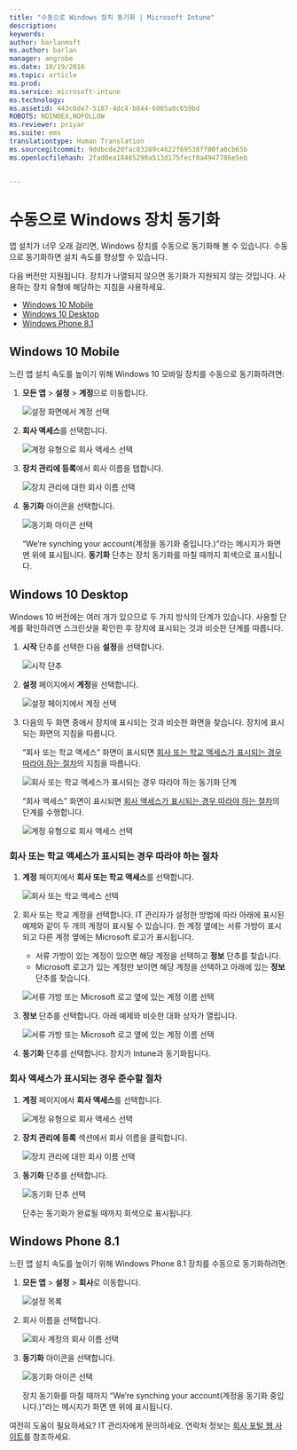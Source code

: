 ```yaml
---
title: "수동으로 Windows 장치 동기화 | Microsoft Intune"
description: 
keywords: 
author: barlanmsft
ms.author: barlan
manager: angrobe
ms.date: 10/19/2016
ms.topic: article
ms.prod: 
ms.service: microsoft-intune
ms.technology: 
ms.assetid: 443c6de7-5187-4dc4-b844-6085a0c659bd
ROBOTS: NOINDEX,NOFOLLOW
ms.reviewer: priyar
ms.suite: ems
translationtype: Human Translation
ms.sourcegitcommit: 9ddbcde20fac83289c4622f69538ff00fa0cb65b
ms.openlocfilehash: 2fad0ea18485290a513d175fecf0a4947786e5eb


---
```



# <a name="sync-your-windows-device-manually"></a>수동으로 Windows 장치 동기화
앱 설치가 너무 오래 걸리면, Windows 장치를 수동으로 동기화해 볼 수 있습니다. 수동으로 동기화하면 설치 속도를 향상할 수 있습니다.

다음 버전만 지원됩니다. 장치가 나열되지 않으면 동기화가 지원되지 않는 것입니다. 사용하는 장치 유형에 해당하는 지침을 사용하세요.

* [Windows 10 Mobile](#windows-10-mobile)
* [Windows 10 Desktop](#windows-10-desktop)
* [Windows Phone 8.1](#windows-phone-8-1)


## <a name="windows-10-mobile"></a>Windows 10 Mobile
느린 앱 설치 속도를 높이기 위해 Windows 10 모바일 장치를 수동으로 동기화하려면:

1. **모든 앱** > **설정** > **계정**으로 이동합니다.

    ![설정 화면에서 계정 선택](./media/win10m-sync-1-settings-accounts.png)

2. **회사 액세스**를 선택합니다.

    ![계정 유형으로 회사 액세스 선택](./media/win10m-sync-2-work-access.png)

3. **장치 관리에 등록**에서 회사 이름을 탭합니다.

    ![장치 관리에 대한 회사 이름 선택](./media/win10m-sync-3-tap-comp-name.png)

4. **동기화** 아이콘을 선택합니다.

    ![동기화 아이콘 선택](./media/win10m-sync-4-tap-sync.png)

    “We’re synching your account(계정을 동기화 중입니다.)”라는 메시지가 화면 맨 위에 표시됩니다. **동기화** 단추는 장치 동기화를 마칠 때까지 회색으로 표시됩니다.

## <a name="windows-10-desktop"></a>Windows 10 Desktop
Windows 10 버전에는 여러 개가 있으므로 두 가지 방식의 단계가 있습니다. 사용할 단계를 확인하려면 스크린샷을 확인한 후 장치에 표시되는 것과 비슷한 단계를 따릅니다. 

1. **시작** 단추를 선택한 다음 **설정**을 선택합니다.

    ![시작 단추](./media/win10pc-sync-1-start-button.png)

2. **설정** 페이지에서 **계정**을 선택합니다.

    ![설정 페이지에서 계정 선택](./media/win10pc-sync-2-settings-accounts.png)

3. 다음의 두 화면 중에서 장치에 표시되는 것과 비슷한 화면을 찾습니다. 장치에 표시되는 화면의 지침을 따릅니다.

    “회사 또는 학교 액세스” 화면이 표시되면 [회사 또는 학교 액세스가 표시되는 경우 따라야 하는 절차](#steps-to-follow-if-you-see-access-work-or-school)의 지침을 따릅니다.

    ![회사 또는 학교 액세스가 표시되는 경우 따라야 하는 동기화 단계](./media/w10-enroll-rs1-connect-to-work-or-school.png)

    “회사 액세스” 화면이 표시되면 [회사 액세스가 표시되는 경우 따라야 하는 절차](#steps-to-follow-if-you-see-your-account)의 단계를 수행합니다.

    ![계정 유형으로 회사 액세스 선택](./media/win10pc-sync-3-work-access.png) 

### <a name="steps-to-follow-if-you-see-access-work-or-school"></a>회사 또는 학교 액세스가 표시되는 경우 따라야 하는 절차

1. **계정** 페이지에서 **회사 또는 학교 액세스**를 선택합니다.

    ![회사 또는 학교 액세스 선택](./media/w10-enroll-rs1-connect-to-work-or-school.png)

2. 회사 또는 학교 계정을 선택합니다. IT 관리자가 설정한 방법에 따라 아래에 표시된 예제와 같이 두 개의 계정이 표시될 수 있습니다. 한 계정 옆에는 서류 가방이 표시되고 다른 계정 옆에는 Microsoft 로고가 표시됩니다. 

    - 서류 가방이 있는 계정이 있으면 해당 계정을 선택하고 **정보** 단추를 찾습니다. 
    - Microsoft 로고가 있는 계정만 보이면 해당 계정을 선택하고 아래에 있는 **정보** 단추를 찾습니다.

    ![서류 가방 또는 Microsoft 로고 옆에 있는 계정 이름 선택](./media/win10pc-rs1-sync-info-button.png)

3. **정보** 단추를 선택합니다. 아래 예제와 비슷한 대화 상자가 열립니다.

    ![서류 가방 또는 Microsoft 로고 옆에 있는 계정 이름 선택](./media/win10pc-rs1-sync-button.png)

4. **동기화** 단추를 선택합니다. 장치가 Intune과 동기화됩니다.

### <a name="steps-to-follow-if-you-see-work-access"></a>회사 액세스가 표시되는 경우 준수할 절차
    
1. **계정** 페이지에서 **회사 액세스**를 선택합니다.

    ![계정 유형으로 회사 액세스 선택](./media/win10pc-sync-3-work-access.png)

2. **장치 관리에 등록** 섹션에서 회사 이름을 클릭합니다.

    ![장치 관리에 대한 회사 이름 선택](./media/win10pc-sync-4-tap-com-name.png)

3. **동기화** 단추를 선택합니다.

    ![동기화 단추 선택](./media/win10pc-sync-5-tap-sync.png)

   단추는 동기화가 완료될 때까지 회색으로 표시됩니다.

## <a name="windows-phone-81"></a>Windows Phone 8.1
느린 앱 설치 속도를 높이기 위해 Windows Phone 8.1 장치를 수동으로 동기화하려면:

1. **모든 앱** > **설정** > **회사**로 이동합니다.

    ![설정 목록](./media/wp81-1-sync-settings-workplace.png)

2. 회사 이름을 선택합니다.

    ![회사 계정의 회사 이름 선택](./media/wp81-2-sync-tap-compname.png)

3. **동기화** 아이콘을 선택합니다.

    ![동기화 아이콘 선택](./media/wp81-3-sync-tap-sync-button.png)

   장치 동기화를 마칠 때까지 “We’re synching your account(계정을 동기화 중입니다.)”라는 메시지가 화면 맨 위에 표시됩니다.

여전히 도움이 필요하세요? IT 관리자에게 문의하세요. 연락처 정보는 [회사 포털 웹 사이트](http://portal.manage.microsoft.com)를 참조하세요.



<!--HONumber=Nov16_HO1-->


